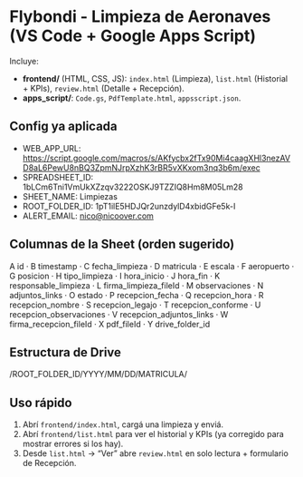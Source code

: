 # Flybondi - Limpieza de Aeronaves (VS Code + Google Apps Script)

Incluye:
- **frontend/** (HTML, CSS, JS): `index.html` (Limpieza), `list.html` (Historial + KPIs), `review.html` (Detalle + Recepción).
- **apps_script/**: `Code.gs`, `PdfTemplate.html`, `appsscript.json`.

## Config ya aplicada
- WEB_APP_URL: https://script.google.com/macros/s/AKfycbx2fTx90Mi4caagXHl3nezAVD8aL6PewU8nBQ3ZpmNJrpXzhK3rBR5vXKxom3nq3b6m/exec
- SPREADSHEET_ID: 1bLCm6Tni1VmUkXZzqv3222OSKJ9TZZIQ8Hm8M05Lm28
- SHEET_NAME: Limpiezas
- ROOT_FOLDER_ID: 1pT1ilE5HDJQr2unzdylD4xbidGFe5k-I
- ALERT_EMAIL: nico@nicoover.com

## Columnas de la Sheet (orden sugerido)
A id · B timestamp · C fecha_limpieza · D matricula · E escala · F aeropuerto · G posicion · H tipo_limpieza ·
I hora_inicio · J hora_fin · K responsable_limpieza · L firma_limpieza_fileId · M observaciones · N adjuntos_links ·
O estado · P recepcion_fecha · Q recepcion_hora · R recepcion_nombre · S recepcion_legajo · T recepcion_conforme ·
U recepcion_observaciones · V recepcion_adjuntos_links · W firma_recepcion_fileId · X pdf_fileId · Y drive_folder_id

## Estructura de Drive
/ROOT_FOLDER_ID/YYYY/MM/DD/MATRICULA/

## Uso rápido
1) Abrí `frontend/index.html`, cargá una limpieza y enviá.
2) Abrí `frontend/list.html` para ver el historial y KPIs (ya corregido para mostrar errores si los hay).
3) Desde `list.html` → “Ver” abre `review.html` en solo lectura + formulario de Recepción.
